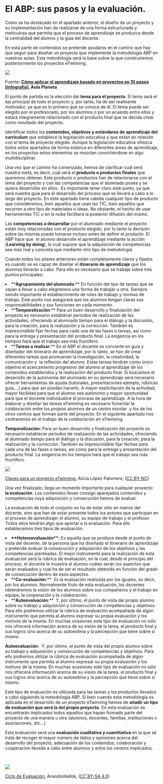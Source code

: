 
# El ABP: sus pasos y la evaluación.

Como se ha destacado en el apartado anterior, el diseño de un proyecto y su implementación han de realizarse de una forma estructurada y meticulosa que permita que el proceso de aprendizaje se produzca desde la centralidad del alumno y la guía del docente.

En esta parte de contenidos se pretende ayudaros en el camino que hay que seguir para diseñar un proyecto que implemente la metodología ABP en nuestras aulas. Esta metodología será la base sobre la que construiremos posteriormente los proyectos eTwinning.


![](img/ElABP_en_10_pasos.png)

Fuente: **[Cómo aplicar el aprendizaje basado en proyectos en 10 pasos [infografía]](http://www.aulaplaneta.com/2015/02/04/recursos-tic/como-aplicar-el-aprendizaje-basado-en-proyectos-en-diez-pasos/), Aula Planeta**

El punto de partida es la elección del <strong>tema para el proyecto</strong>. El tema será el eje principal de todo el proyecto y, por tanto, ha de ser realmente motivador, ya que es lo primero que se conoce de él. El tema puede ser elegido por el profesorado, por los alumnos o por un acuerdo entre ellos y estará íntegramente relacionado con el producto final que se decida crear como resultado del proyecto.  

Identificar todos los<strong> contenidos, objetivos y estándares de aprendizaje </strong><strong>del currículum</strong> que establece la legislación educativa y que están en relación con el tema de proyecto elegido. Aunque la legislación educativa ofrezca todos estos apartados de forma estanca en diferentes áreas de aprendizaje, en los proyectos estos elementos se mezclan convirtiéndose en algo multidisciplinar. 

Una vez que el camino ha comenzado, hemos de clarificar cuál será nuestra meta, es decir, cuál será el <strong>producto o productos finales</strong> que queremos obtener. Este producto o productos han de relacionarse con el tema del proyecto y con las competencias que el alumnado posea y se quiera desarrollar en ellos.  Es importante tener claro este punto, ya que será nuestra guía para el desarrollo del proceso que se llevará a cabo a lo largo del proyecto. En este apartado tiene cabida cualquier tipo de producto que consideremos, bien aquellos que usan las TIC, bien aquellos que recurren a otro tipo de materiales o ideas. No obstante, el hecho de usar herramientas TIC o en la nube facilitará la posterior difusión del mismo.

Las <strong>competencias a desarrollar</strong> por el alumnado mediante el proyecto están muy relacionadas con el producto elegido, por lo tanto la decisión sobre las mismas puede tomarse incluso antes de definir el producto. El ABP hace que  el alumno desarrolle el aprendizaje mediante la acción (**Learning by doing**), lo cuál supone que la adquisición de competencias sea más real y concreta que mediante otro tipo de metodología.

Cuando todos los pilares anteriores están completamente claros y fijados es cuando se es capaz de diseñar el <strong>itinerario de aprendizaje</strong> que los alumnos llevarán a cabo. Para ello es necesario que se trabaje sobre tres puntos principales:

<li dir="ltr">
**<strong>Agrupamiento del alumnado</strong>:** En función del tipo de tareas que se vayan a llevar a cabo elegiremos una forma de trabajar u otra. Siempre siendo importante el establecimiento de roles de trabajo y normas de trabajo. Este punto nos asegurará que los alumnos tengan claras sus responsabilidades y sus funciones en cada momento.
</li>
<li dir="ltr">
**<strong>Temporalización</strong>:** Para un buen desarrollo y finalización del proyecto es necesario establecer periodos de realización de las actividades, ofreciendo al alumnado tiempo para el diálogo y la discusión, para la creación, para la realización y la corrección. También es imprescindible fijar fechas para cada una de las fases o tareas, así como para la entrega y presentación del producto final. La exigencia en los tiempos hará que el trabajo sea más fructífero.
</li>
<li dir="ltr">
**<strong>Tareas a realizar</strong>:** En el ABP el docente se convierte en guía y diseñador del itinerario de aprendizaje, por lo tanto, se han de crear diferentes tareas que promuevan la investigación, la creatividad, la comunicación y  la reflexión del alumno. Estas tareas tendrán como único objetivo el acercamiento progresivo del alumno al aprendizaje de los contenidos establecidos y la realización del producto final. Si buscamos el desarrollo de la autonomía del alumnado en su aprendizaje será necesario ofrecer herramientas de ayuda (tutoriales, presentaciones ejemplo, rúbricas guía,...) para que así puedan hacerlo. A mayor explicitación de la actividad, mayor facilidad para que el alumno sea autónomo y mayor oportunidad para que el docente individualice el proceso de aprendizaje. A la hora de elaborar y diseñar las tareas eTwinning es necesario fomentar la colaboración entre los propios alumnos de un centro escolar  y los de los otros centros que forman parte del proyecto. En el siguiente apartado nos centraremos en el trabajo de la colaboración en eTwinning.
</li>

**<strong>Temporalización</strong>:** Para un buen desarrollo y finalización del proyecto es necesario establecer periodos de realización de las actividades, ofreciendo al alumnado tiempo para el diálogo y la discusión, para la creación, para la realización y la corrección. También es imprescindible fijar fechas para cada una de las fases o tareas, así como para la entrega y presentación del producto final. La exigencia en los tiempos hará que el trabajo sea más fructífero.


![](img/abp4.png)

[Claves para un proyecto eTwinning,](http://embajadoresetwinning.blogspot.com.es/2016/01/infografia-sobre-el-diseno-de-proyectos.html) Alicia López Palomera, ([CC BY-NC](http://creativecommons.org/licenses/by-nc/3.0/es/))

Una vez finalizado, llega un momento importante para cualquier proyecto: <strong>la evaluación</strong>. Los contenidos llevan consigo aparejados contenidos y competencias cuya adquisición y consecución hemos de evaluar.

La evaluación de todo el conjunto no ha de estar sólo en manos del docente, sino que han de estar presente todos los actores que participan en el proceso de aprendizaje: el alumno, su equipo de trabajo y el profesor. Todos ellos tendrán algo que aportar a la evaluación. Para ello establecemos tres tipos de evaluación:

<li dir="ltr">
<strong>**Heteroevaluación**</strong>: Es aquella que se produce desde el punto de vista del docente, de la persona que ha diseñado el itinerario de aprendizaje y pretende evaluar la consecución y adquisición de los objetivos y las competencias planteadas. El mejor instrumento para la realización de esta evaluación será la rúbrica de evaluación, en la cual, desde el principio del proceso, el docente le muestra al alumno cuáles serán los aspectos que serán evaluados y cual ha de ser el resultado obtenido en función del grado de consecución dentro de esos aspectos.
</li>

<li dir="ltr">
**<strong>Co-evaluación</strong>:**  Es la evaluación realizada por los iguales, es decir, por los alumnos. Normalmente fruto de esta evaluación, los docentes obtendremos la visión de los alumnos sobre sus compañeros y el trabajo en equipo, la cooperación y la colaboración. 
</li>
<li dir="ltr">
**<strong>Autoevaluación</strong>:**  Y, por último, el punto de vista del propio alumno sobre su trabajo y adquisición y consecución de competencias y objetivos. Para ello podremos utilizar la rúbrica de evaluación acompañada de algún instrumento que permita al alumno expresar su propia evaluación y los motivos de la misma. En muchas ocasiones este tipo de evaluación no sólo nos ofrecerá información acerca de su visión de la tarea, el producto final y sus logros sino acerca de su autoestima y la percepción que tiene sobre sí mismo.
</li>

**<strong>Autoevaluación</strong>:**  Y, por último, el punto de vista del propio alumno sobre su trabajo y adquisición y consecución de competencias y objetivos. Para ello podremos utilizar la rúbrica de evaluación acompañada de algún instrumento que permita al alumno expresar su propia evaluación y los motivos de la misma. En muchas ocasiones este tipo de evaluación no sólo nos ofrecerá información acerca de su visión de la tarea, el producto final y sus logros sino acerca de su autoestima y la percepción que tiene sobre sí mismo.

Este tipo de evaluación es utilizada para las tareas y los productos llevados a cabo siguiendo la metodología ABP. Si bien cuando esta metodología es aplicada en el desarrollo de un proyecto eTwinning hemos de **añadir un tipo de evaluación que será la del propio proyecto.** En esta evaluación se encontrarán implicados todos aquellos que hayan formado parte del proyecto de una manera u otra (alumnos, docentes, familias, instituciones o asociaciones, etc...)

Esta evaluación será una **evaluación cualitativa y cuantitativa** en la que se trata de recoger el mayor número de datos y opiniones acerca del desarrollo del proyecto, adecuación de los contenidos, colaboración y cooperación llevada a cabo entre alumnos y entre los centros implicados. 

 


![](img/abp5.png)

[Ciclo de Evaluación,](https://commons.wikimedia.org/wiki/File:Ciclo_de_evaluaci%C3%B3n.jpg) Anarebolledok, ([CC BY-SA 4.0](https://creativecommons.org/licenses/by-sa/4.0/)) 



 
